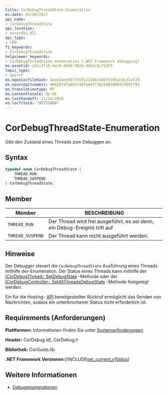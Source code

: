 ```yaml
---
title: CorDebugThreadState-Enumeration
ms.date: 03/30/2017
api_name:
- CorDebugThreadState
api_location:
- mscordbi.dll
api_type:
- COM
f1_keywords:
- CorDebugThreadState
helpviewer_keywords:
- CorDebugThreadState enumeration [.NET Framework debugging]
ms.assetid: a3ccdf18-4ec6-494d-9024-48e5c8c724f5
topic_type:
- apiref
ms.openlocfilehash: 5eee2aee5873fe512136bc5407e395acdc31af29
ms.sourcegitcommit: d8020797a6657d0fbbdff362b80300815f682f94
ms.translationtype: MT
ms.contentlocale: de-DE
ms.lasthandoff: 11/24/2020
ms.locfileid: "95722608"
---
```

# <a name="cordebugthreadstate-enumeration"></a>CorDebugThreadState-Enumeration

Gibt den Zustand eines Threads zum Debuggen an.  
  
## <a name="syntax"></a>Syntax  
  
```cpp  
typedef enum CorDebugThreadState {  
    THREAD_RUN,  
    THREAD_SUSPEND  
} CorDebugThreadState;  
```  
  
## <a name="members"></a>Member  
  
|Member|BESCHREIBUNG|  
|------------|-----------------|  
|`THREAD_RUN`|Der Thread wird frei ausgeführt, es sei denn, ein Debug-Ereignis tritt auf|  
|`THREAD_SUSPEND`|Der Thread kann nicht ausgeführt werden.|  
  
## <a name="remarks"></a>Hinweise  

 Der Debugger steuert die `CorDebugThreadState` Ausführung eines Threads mithilfe der-Enumeration. Der Status eines Threads kann mithilfe der [ICorDebugThread:: SetDebugState](icordebugthread-setdebugstate-method.md) -Methode oder der [ICorDebugController:: SetAllThreadsDebugState](icordebugcontroller-setallthreadsdebugstate-method.md) -Methode festgelegt werden.  
  
 Ein für die Hosting- [API](../hosting/index.md) bereitgestellter Rückruf ermöglicht das Senden von Nachrichten, sodass ein unterbrochener Status nicht erforderlich ist.  
  
## <a name="requirements"></a>Requirements (Anforderungen)  

 **Plattformen:** Informationen finden Sie unter [Systemanforderungen](../../get-started/system-requirements.md).  
  
 **Header:** CorDebug.idl, CorDebug.h  
  
 **Bibliothek:** CorGuids.lib  
  
 **.NET Framework Versionen:**[!INCLUDE[net_current_v10plus](../../../../includes/net-current-v10plus-md.md)]  
  
## <a name="see-also"></a>Weitere Informationen

- [Debugenumerationen](debugging-enumerations.md)
